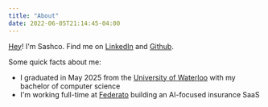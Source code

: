 ```yaml
---
title: "About"
date: 2022-06-05T21:14:45-04:00
---
```


[Hey](https://zombo.com/)! I'm Sashco. Find me on [LinkedIn](https://www.linkedin.com/in/sashco-mistelbacher/) and [Github](https://github.com/sashco-m).

Some quick facts about me:
- I graduated in May 2025 from the  [University of Waterloo](https://uwaterloo.ca/) with my bachelor of computer science
- I'm working full-time at [Federato](https://www.federato.ai/) building an AI-focused insurance SaaS

<!--more-->
